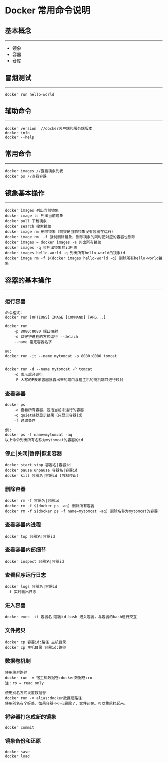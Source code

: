 # Docker 常用命令说明

## 基本概念
***

* 镜象
* 容器
* 仓库

## 冒烟测试
***

``` docker run hello-world ```

## 辅助命令
***
```
docker version  //docker客户端和服务端版本 
docker info 
docker --help 
```

## 常用命令
***
```
docker images //查看镜象列表
docker ps //查看容器

```

## 镜象基本操作
***

```
docker images 列出当前镜象
docker image ls 列出当前镜象
docker pull 下载镜象
docker search 搜索镜象
docker image rm 删除镜象（前提是当前镜象没有容器在运行）
docker image rm  -f 强制删除镜象，删除镜象的同时把对应的容器也删除
docker images = docker images -a 列出所有镜象
docker images -q 只列出镜象的id列表
docker images hello-world -q 列出所有hello-world的镜象id
docker image rm -f $(docker images hello-world -q) 删除所有hello-world镜象
```

## 容器的基本操作
***

### 运行容器
```
命令格式：
docker run [OPTIONS] IMAGE [COMMAND] [ARG...]

docker run 
    -p 8080:8080 端口映射
    -d 以守护进程的方式运行 --detach
    --name 指定容器名字

例：
docker run -it --name mytomcat -p 8080:8080 tomcat


docker run -d --name mytomcat -P tomcat 
    -d 表示后台运行
    -P 大写的P表示容器暴露出来的端口与宿主机的随机端口进行映射
```

### 查看容器
```
docker ps
    -a 查看所有容器，包括当前未运行的容器
    -q quiet静默显示结果（只显示容器id）
    -f 过滤条件

例：
docker ps -f name=mytomcat -aq 
以上命令列出所有名称为mytomcat的容器的id
```

### 停止|关闭|暂停|恢复容器
```
docker start|stop 容器名|容器id
docker pause|unpause 容器名|容器id
docker kill 容器名|容器id (强制停止)
```

### 删除容器
```
docker rm -f 容器名|容器id
docker rm -f $(docker ps -aq) 删除所有容器
docker rm -f $(docker ps -f name=mytomcat -aq) 删除名称为mytomcat的容器
```

### 查看容器内进程
```
docker top 容器名|容器id
```

### 查看容器内部细节
```
docker inspect 容器名|容器id
```

### 查看程序运行日志
```
docker logs 容器名|容器id
 -f 实时输出日志
```

### 进入容器
```
docker exec -it 容器名|容器id bash 进入容器，与容器的bash进行交互
```

### 文件拷贝
```
docker cp 容器id:路径 主机目录
docker cp 主机目录 容器id:路径
```

### 数据卷机制
```
使用绝对路径
docker run -v 宿主机数据卷:docker数据卷:ro
注：ro = read only

使用别名方式设置数据卷
docker run -v alias:docker数据卷路径
使用别名有个好处，如果容器不小心删除了，文件还在。可以重启挂起来。
```


### 将容器打包成新的镜象
```
docker commit
```

### 镜象备份和还原
```
docker save
docker load
```